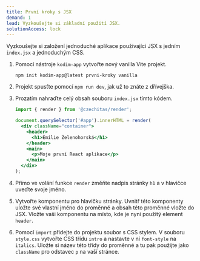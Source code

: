 ```yaml
---
title: První kroky s JSX
demand: 1
lead: Vyzkoušejte si základní použití JSX.
solutionAccess: lock
---
```


Vyzkoušejte si založení jednoduché aplikace používající JSX s jedním `index.jsx` a jednoduchým CSS.

1. Pomocí nástroje `kodim-app` vytvořte nový vanilla Vite projekt.
   ```shell
   npm init kodim-app@latest prvni-kroky vanilla
   ```
1. Projekt spusťte pomocí `npm run dev`, jak už to znáte z dřívejška.
1. Prozatím nahraďte celý obsah souboru `index.jsx` tímto kódem.

   ```jsx
   import { render } from '@czechitas/render';

   document.querySelector('#app').innerHTML = render(
     <div className="container">
       <header>
         <h1>Emílie Zelenohorská</h1>
       </header>
       <main>
         <p>Moje první React aplikace</p>
       </main>
     </div>
   );
   ```

1. Přímo ve volání funkce `render` změňte nadpis stránky `h1` a v hlavičce uveďte svoje jméno.
1. Vytvořte komponentu pro hlavičku stránky. Uvnitř této komponenty uložte své vlastní jméno do proměnné a obsah této proměnné vložte do JSX. Vložte vaši komponentu na místo, kde je nyní použitý element `header`.
1. Pomocí `import` přidejte do projektu soubor s CSS stylem. V souboru `style.css` vytvořte CSS třídu `intro` a nastavte v ní `font-style` na `italics`. Uložte si název této třídy do proměnné a tu pak použijte jako `className` pro odstavec `p` na vaší stránce.
